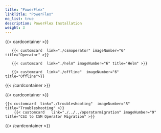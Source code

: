 ```yaml
---
title: "PowerFlex"
linkTitle: "PowerFlex"
no_list: true
description: PowerFlex Installation
weight: 3
---
```


{{< cardcontainer >}}

       {{< customcard  link="./csmoperator" imageNumber="6"  title="Operator" >}}

       {{< customcard  link="./helm" imageNumber="6" title="Helm" >}}

       {{< customcard  link="./offline"  imageNumber="6" title="Offline">}}

{{< /cardcontainer >}}

{{< cardcontainer >}}

    {{< customcard  link="./troubleshooting"  imageNumber="8" title="Troubleshooting" >}}
        {{< customcard   link="./../../operatormigration" imageNumber="9"  title="CSI to CSM Operator Migration" >}}

{{< /cardcontainer >}}
